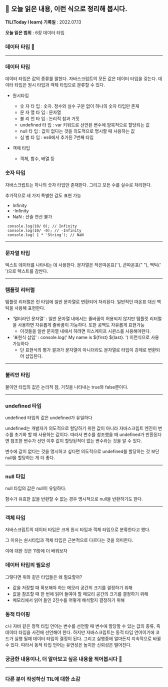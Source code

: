 ## 📕 오늘 읽은 내용, 이런 식으로 정리해 봅시다.

**TIL(Today I learn) 기록일** : 2022.07.13

**오늘 읽은 범위** : 6장 데이터 타입

### 데이터 타입 📑

---

### 데이터 타입



데이터 타입은 값의 종류를 말한다. 
자바스크립트의 모든 값은 데이터 타입을 갖는다.
데이터 타입은 원시 타입과 객체 타입으로 분류할 수 있다.


- 원시타입
  - 숫 자      타 입 : 숫자. 정수와 실수 구분 없이 하나의 숫자 타입만 존재
  - 문 자 열    타 입 : 문자열
  - 불 리 언    타 입 : 논리적 참과 거짓
  - undefined 타 입 : var 키워드로 선언된 변수에 암묵적으로 할당되는 값
  - null      타 입 : 값이 없다는 것을 의도적으로 명시할 때 사용하는 값
  - 심 벌      타 입 : es6에서 추가된 7번째 타입

- 객체 타입
  - 객체, 함수, 배열 등

### 숫자 타입

자바스크립트는 하나의 숫자 타입만 존재한다. 그리고 모든 수를 실수로 처리한다.

추가적으로 세 가지 특별한 값도 표현 가능

 - Infinity
 - -Infinity
 -  NaN : 산술 연산 불가

```
 console.log(10/ 0); // Infinity
 console.log(10/ -0); // -Infinity
 console.log( 1 * 'String'); // NaN

```

---

### 문자열 타입



텍스트 데이터를 나타내는 데 사용한다.
문자열은 작은따온표(''), 큰따온표(" "), 백틱(' ')으로 텍스트를 감싼다.


 
---

### 템플릿 리터럴

 템플릿 리터럴은 런 타임에 일반 문자열로 변환되어 처리된다.
 일반적인 따온표 대신 백틱을 사용해 표현한다.
 
  - '멀티라인 문자열' : 일반 문자열 내에서는 줄바꿈이 허용되지 않지만 템플릿 리터럴을 사용하면 자유롭게 줄바꿈이 가능하다. 또한 공백도 자유롭게 표현가능
    - 이것들을 일반 문자열 내에서 하려면 이스케이프 시퀸스를 사용해야한다.
  - '표현식 삽입' :  console.log(' My name is ${first} ${last}. ') 이런식으로 사용가능하다 
    - 단 표현식의 평가 결과가 문자열이 아니더라도 문자열로 타입이 강제로 변환되어 삽입된다.  

---

### 불리언 타입

불이언 타입의 값은 논리적 참, 거짓을 나타내는 true와 false뿐이다. 


---

### undefined 타입

undefined 타입의 값은 undefined가 유일하다 

undefined는 개발자가 의도적으로 할당하기 위한 값이 아니라 자바스크립트 엔진이 변수를 초기화 할 때 사용하는 값이다.
따라서 변수를 참조했을 때 undefined가 반환된다면 참조한 변수가 선언 이후 값이 할당된적이 없는 변수라는 것을 알 수 있다.

변수에 값이 없다는 것을 명시하고 싶다면 의도적으로 undefined를 할당하는 것 보단 null을 할당하는 게 더 좋다. 


---

### null 타입

null 타입의 값은 null이 유일하다. 

함수가 유효한 값을 반환할 수 없는 경우 명시적으로 null을 반환하기도 한다.



---



### 객체 타입

자바스크립트의 데이터 타입은 크게 원시 타입과 객체 타입으로 분류한다고 했다.

그 이유는 숸시타입과 객체 타입은 근본적으로 다르다는 것을 의미한다. 

이에 대한 것은 11장에 더 배워보자


### 데이터 타입의 필요성

그렇다면 위와 같은 타입들은  왜 필요할까?

- 값을 저장할 때 확보해야 하는 메모리 공간의 크기를 결정하기 위해
- 값을 참조할 때 한 번에 읽어 들여야 할 메모리 공간의 크기를 결정하기 위해
- 메모리에서 읽어 들인 2진수를 어떻게 해석할지 결정하기 위해

### 동적 타이핑

 c나 자바 같은 정적 타입 언어는 변수를 선언할 때 변수에 할당할 수 있는 값의 종류, 즉 데이터 타입을 사전에 선언해야 한다.
 하지만 자바스크립트는 동적 타입 언어이기에 코드가 실행 될때 데이터 타입이 결정이 된다. 그리고 실행중에 얼마든지 지속적으로 바뀔 수 있다.
 따라서 동적 타입 언어는 유연성은 높지만 신뢰성은 떨어진다.



### 궁금한 내용이나, 더 알아보고 싶은 내용을 적어봅시다 🤔

---

### 다른 분이 작성하신 TIL에 대한 소감
